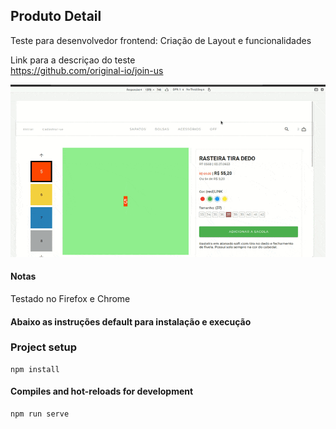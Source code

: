## Produto Detail 
Teste para desenvolvedor frontend: Criação de Layout e funcionalidades


Link para a descriçao do teste <br>
<https://github.com/original-io/join-us>

![](prod.gif)


#### Notas
Testado no Firefox e Chrome



#### Abaixo as instruções default para instalação e execução

### Project setup 
```
npm install
```

#### Compiles and hot-reloads for development
```
npm run serve
```
